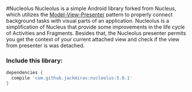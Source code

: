 #Nucleolus
Nucleolus is a simple Android library forked from Nucleus, which utilizes the [Model-View-Presenter](http://en.wikipedia.org/wiki/Model%E2%80%93view%E2%80%93presenter) pattern to properly connect background tasks with visual parts of an application. Nucleolus is a simplification of Nucleus that provide some improvements in the life cycle of Activities and Fragments. Besides that, the Nucleolus presenter permits you get the context of your current attached view and check if the view from presenter is was detached.

### Include this library:

``` groovy
dependencies {
  compile 'com.github.jackmiras:nucleolus:5.0.1'
}
```
